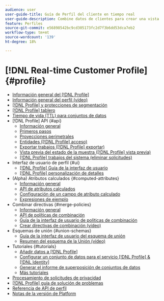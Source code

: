 ```yaml
---
audience: user
user-guide-title: Guía de Perfil del cliente en tiempo real
user-guide-description: Combine datos de clientes para crear una vista unificada de las interacciones de clientes entre canales.
feature: Perfiles
source-git-commit: e56898542bc9cd305173fc2d7f3b6dd53dca7eb2
workflow-type: tm+mt
source-wordcount: '139'
ht-degree: 18%

---
```



# [!DNL Real-time Customer Profile] {#profile}

* [Información general del [!DNL Profile]](home.md)
* [Información general del perfil (vídeo)](video/profile-overview.md)
* [[!DNL Profile] y protecciones de segmentación](guardrails.md)
* [[!DNL Profile] tablero](ui/profile-dashboard.md)
* [Tiempo de vida (TTL) para conjuntos de datos](apply-ttl.md)
* [!DNL Profile] API {#api}
   * [Información general](api/overview.md)
   * [Primeros pasos](api/getting-started.md)
   * [Proyecciones perimetrales](api/edge-projections.md)
   * [Entidades ([!DNL Profile] acceso)](api/entities.md)
   * [Exportar trabajos ([!DNL Profile] exportar)](api/export-jobs.md)
   * [Vista previa del estado de la muestra ([!DNL Profile] vista previa)](api/preview-sample-status.md)
   * [[!DNL Profile] trabajos del sistema (eliminar solicitudes)](api/profile-system-jobs.md)
* Interfaz de usuario de perfil {#ui}
   * [[!DNL Profile] Guía de la interfaz de usuario](ui/user-guide.md)
   * [[!DNL Profile] personalización de detalles](ui/profile-customization.md)
* (Alpha) Atributos calculados {#computed-attributes}
   * [Información general](computed-attributes/overview.md)
   * [API de atributos calculados](computed-attributes/ca-api.md)
   * [Configuración de un campo de atributo calculado](computed-attributes/configure-api.md)
   * [Expresiones de ejemplo](computed-attributes/expressions.md)
* Combinar directivas {#merge-policies}
   * [Información general](merge-policies/overview.md)
   * [API de políticas de combinación](api/merge-policies.md)
   * [Guía de la interfaz de usuario de políticas de combinación](merge-policies/ui-guide.md)
   * [Crear directivas de combinación (vídeo)](video/create-merge-policies.md)
* Esquemas de unión {#union-schemas}
   * [Guía de la interfaz de usuario del esquema de unión](ui/union-schema.md)
   * [Resumen del esquema de la Unión (vídeo)](video/union-schemas-overview.md)
* Tutoriales {#tutorials}
   * [Añadir datos a [!DNL Profile]](tutorials/add-profile-data.md)
   * [Configurar un conjunto de datos para el servicio [!DNL Profile] & [!DNL Identity] ](tutorials/dataset-configuration.md)
   * [Generar el informe de superposición de conjuntos de datos](tutorials/dataset-overlap-report.md)
   * [Más tutoriales](https://experienceleague.adobe.com/docs/platform-learn/tutorials/overview.html)
* [Procesamiento de solicitudes de privacidad](privacy.md)
* [[!DNL Profile] guía de solución de problemas](troubleshooting.md)
* [Referencia de API de perfil](https://www.adobe.io/apis/experienceplatform/home/api-reference.html#!acpdr/swagger-specs/real-time-customer-profile.yaml)
* [Notas de la versión de Platform](https://www.adobe.com/go/platform-release-notes-en)